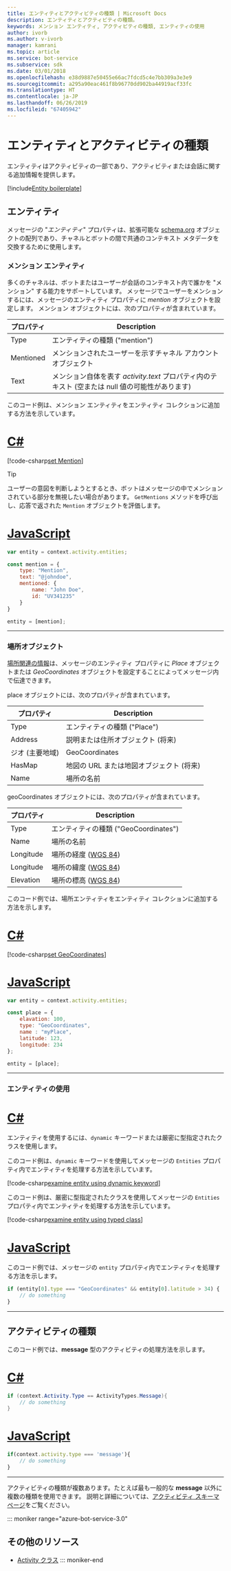 ```yaml
---
title: エンティティとアクティビティの種類 | Microsoft Docs
description: エンティティとアクティビティの種類。
keywords: メンション エンティティ, アクティビティの種類, エンティティの使用
author: ivorb
ms.author: v-ivorb
manager: kamrani
ms.topic: article
ms.service: bot-service
ms.subservice: sdk
ms.date: 03/01/2018
ms.openlocfilehash: e38d9887e50455e66ac7fdcd5c4e7bb309a3e3e9
ms.sourcegitcommit: a295a90eac461f8b96770dd902ba44919acf33fc
ms.translationtype: HT
ms.contentlocale: ja-JP
ms.lasthandoff: 06/26/2019
ms.locfileid: "67405942"
---
```

# <a name="entities-and-activity-types"></a>エンティティとアクティビティの種類

エンティティはアクティビティの一部であり、アクティビティまたは会話に関する追加情報を提供します。

[!include[Entity boilerplate](includes/snippet-entity-boilerplate.md)]

## <a name="entities"></a>エンティティ

メッセージの "*エンティティ*" プロパティは、拡張可能な <a href="http://schema.org/" target="_blank">schema.org</a> オブジェクトの配列であり、チャネルとボットの間で共通のコンテキスト メタデータを交換するために使用します。

### <a name="mention-entities"></a>メンション エンティティ

多くのチャネルは、ボットまたはユーザーが会話のコンテキスト内で誰かを "メンション" する能力をサポートしています。
メッセージでユーザーをメンションするには、メッセージのエンティティ プロパティに *mention* オブジェクトを設定します。
メンション オブジェクトには、次のプロパティが含まれています。

| プロパティ | Description |
|----|----|
| Type | エンティティの種類 ("mention") |
| Mentioned | メンションされたユーザーを示すチャネル アカウント オブジェクト | 
| Text | メンション自体を表す *activity.text* プロパティ内のテキスト (空または null 値の可能性があります) |

このコード例は、メンション エンティティをエンティティ コレクションに追加する方法を示しています。

# <a name="ctabcs"></a>[C#](#tab/cs)
[!code-csharp[set Mention](includes/code/dotnet-create-messages.cs#setMention)]

> [!TIP]
> ユーザーの意図を判断しようとするとき、ボットはメッセージの中でメンションされている部分を無視したい場合があります。 `GetMentions` メソッドを呼び出し、応答で返された `Mention` オブジェクトを評価します。

# <a name="javascripttabjs"></a>[JavaScript](#tab/js)
```javascript
var entity = context.activity.entities;

const mention = {
    type: "Mention",
    text: "@johndoe",
    mentioned: {
        name: "John Doe",
        id: "UV341235"
    }
}

entity = [mention];
```

---

### <a name="place-objects"></a>場所オブジェクト

<a href="https://schema.org/Place" target="_blank">場所関連の情報</a>は、メッセージのエンティティ プロパティに *Place* オブジェクトまたは *GeoCoordinates* オブジェクトを設定することによってメッセージ内で伝達できます。

place オブジェクトには、次のプロパティが含まれています。

| プロパティ | Description |
|----|----|
| Type | エンティティの種類 ("Place") |
| Address | 説明または住所オブジェクト (将来) |
| ジオ (主要地域) | GeoCoordinates |
| HasMap | 地図の URL または地図オブジェクト (将来) |
| Name | 場所の名前 |

geoCoordinates オブジェクトには、次のプロパティが含まれています。

| プロパティ | Description |
|----|----|
| Type | エンティティの種類 ("GeoCoordinates") |
| Name | 場所の名前 |
| Longitude | 場所の経度 (<a href="https://en.wikipedia.org/wiki/World_Geodetic_System" target="_blank">WGS 84</a>) |
| Longitude | 場所の緯度 (<a href="https://en.wikipedia.org/wiki/World_Geodetic_System" target="_blank">WGS 84</a>) |
| Elevation | 場所の標高 (<a href="https://en.wikipedia.org/wiki/World_Geodetic_System" target="_blank">WGS 84</a>) |

このコード例では、場所エンティティをエンティティ コレクションに追加する方法を示します。

# <a name="ctabcs"></a>[C#](#tab/cs)
[!code-csharp[set GeoCoordinates](includes/code/dotnet-create-messages.cs#setGeoCoord)]

# <a name="javascripttabjs"></a>[JavaScript](#tab/js)
```javascript
var entity = context.activity.entities;

const place = {
    elavation: 100,
    type: "GeoCoordinates",
    name : "myPlace",
    latitude: 123,
    longitude: 234
};

entity = [place];

```

---

### <a name="consume-entities"></a>エンティティの使用

# <a name="ctabcs"></a>[C#](#tab/cs)

エンティティを使用するには、`dynamic` キーワードまたは厳密に型指定されたクラスを使用します。

このコード例は、`dynamic` キーワードを使用してメッセージの `Entities` プロパティ内でエンティティを処理する方法を示しています。

[!code-csharp[examine entity using dynamic keyword](includes/code/dotnet-create-messages.cs#examineEntity1)]

このコード例は、厳密に型指定されたクラスを使用してメッセージの `Entities` プロパティ内でエンティティを処理する方法を示しています。

[!code-csharp[examine entity using typed class](includes/code/dotnet-create-messages.cs#examineEntity2)]

# <a name="javascripttabjs"></a>[JavaScript](#tab/js)

このコード例では、メッセージの `entity` プロパティ内でエンティティを処理する方法を示します。

```javascript
if (entity[0].type === "GeoCoordinates" && entity[0].latitude > 34) {
    // do something
}
```

---

## <a name="activity-types"></a>アクティビティの種類

このコード例では、**message** 型のアクティビティの処理方法を示します。

# <a name="ctabcs"></a>[C#](#tab/cs)

```cs
if (context.Activity.Type == ActivityTypes.Message){
    // do something
}
```

# <a name="javascripttabjs"></a>[JavaScript](#tab/js)

```js
if(context.activity.type === 'message'){
    // do something
}
```

---

アクティビティの種類が複数あります。たとえば最も一般的な **message** 以外に複数の種類を使用できます。 説明と詳細については、[アクティビティ スキーマ ページ](https://aka.ms/botSpecs-activitySchema)をご覧ください。

::: moniker range="azure-bot-service-3.0"

## <a name="additional-resources"></a>その他のリソース

- <a href="https://docs.botframework.com/csharp/builder/sdkreference/dc/d2f/class_microsoft_1_1_bot_1_1_connector_1_1_activity.html" target="_blank">Activity クラス</a>
::: moniker-end
